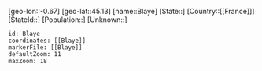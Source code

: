 ﻿---
location: [45.13,-0.67]
mapzoom: [7,12] 
mapmarker: city 
type: City
tags:
- geo/City


SpocWebEntityId: 29226
isDeleted: false
confidential: public

---
[geo-lon::-0.67]
[geo-lat::45.13]
[name::Blaye]
[State::]
[Country::[[France]]]
[StateId::]
[Population::]
[Unknown::]


```leaflet
id: Blaye
coordinates: [[Blaye]]
markerFile: [[Blaye]]
defaultZoom: 11 
maxZoom: 18
```
